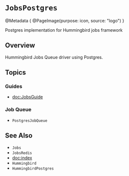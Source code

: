 # ``JobsPostgres``

@Metadata {
    @PageImage(purpose: icon, source: "logo")
}

Postgres implementation for Hummingbird jobs framework

## Overview

Hummingbird Jobs Queue driver using Postgres.

## Topics

### Guides

- <doc:JobsGuide>

### Job Queue

- ``PostgresJobQueue``

## See Also

- ``Jobs``
- ``JobsRedis``
- <doc:index>
- ``Hummingbird``
- ``HummingbirdPostgres``
